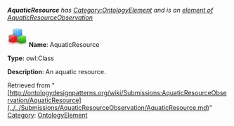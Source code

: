 ___AquaticResource__ has [Category:OntologyElement](../../Category/OntologyElement.md "Category:OntologyElement") and is an [element of](../../Property/ElementOf.md "Property:ElementOf") [AquaticResourceObservation](../../Submissions/AquaticResourceObservation.md "Submissions:AquaticResourceObservation")_


  




[![Class](../../images/thumb/2/27/Class.gif/45px-Class.gif)](../../Image/Class.gif.md "Class")
__Name__: AquaticResource 


__Type:__ owl:Class 


__Description__: An aquatic resource. 





Retrieved from "[http://ontologydesignpatterns.org/wiki/Submissions:AquaticResourceObservation/AquaticResource](../../Submissions/AquaticResourceObservation/AquaticResource.md)"
 [Category](http://ontologydesignpatterns.org/wiki/Special:Categories "Special:Categories"): [OntologyElement](../../Category/OntologyElement.md "Category:OntologyElement")